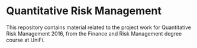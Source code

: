 # Quantitative Risk Management

This repository contains material related to the project work for Quantitative Risk Management 2016, from the Finance and Risk Management degree course at UniFi.
